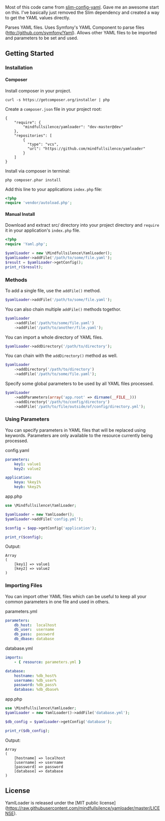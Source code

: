 Most of this code came from [slim-config-yaml](https://github.com/techsterx/slim-config-yaml). Gave me an awesome start on this. I've basically just removed the Slim dependency and created a way to get the YAML values directly.

Parses YAML files.
Uses Symfony's YAML Component to parse files (http://github.com/symfony/Yaml).
Allows other YAML files to be imported and parameters to be set and used.

## Getting Started

### Installation

#### Composer

Install composer in your project.
```
curl -s https://getcomposer.org/installer | php
```
Create a ```composer.json``` file in your project root:
```
{
	"require": {
		"mindfullsilence/yamloader": "dev-master@dev"
	},
	"repositories": [
		{
		  "type": "vcs",
		  "url": "https://github.com/mindfullsilence/yamloader"
		}
	]
}
```
Install via composer in terminal:
```
php composer.phar install
```
Add this line to your applications ```index.php``` file:
```php
<?php
require 'vendor/autoload.php';
```

#### Manual Install

Download and extract src/ directory into your project directory and ```require``` it in your
application's ```index.php``` file.
```php
<?php
require 'Yaml.php';

$yamlLoader = new \Mindfullsilence\YamlLoader();
$yamlLoader->addFile('/path/to/some/file.yaml');
$result = $yamlLoader->getConfig();
print_r($result);
```

### Methods

To add a single file, use the ```addFile()``` method.
```php
$yamlLoader->addFile('/path/to/some/file.yaml');
```

You can also chain multiple ```addFile()``` methods togethor.
```php
$yamlLoader
    ->addFile('/path/to/some/file.yaml')
    ->addFile('/path/to/another/file.yaml');
```

You can import a whole directory of YAML files.
```php
$yamlLoader->addDirectory('/path/to/directory');
```

You can chain with the ```addDirectory()``` method as well.
```php
$yamlLoader
    ->addDirectory('/path/to/directory')
    ->addFile('/path/to/some/file.yaml');
```

Specify some global parameters to be used by all YAML files processed.
```php
$yamlLoader
    ->addParameters(array('app.root' => dirname(__FILE__)))
    ->addDirectory('/path/to/config/directory')
    ->addFile('/path/to/file/outside/of/config/directory.yml');
```

### Using Parameters

You can specify parameters in YAML files that will be replaced using keywords. Parameters are only available to the resource currently being processed.

config.yaml
```yaml
parameters:
    key1: value1
    key2: value2

application:
    keya: %key1%
    keyb: %key2%
```

app.php
```php
use \Mindfullsilence\YamlLoader;

$yamlLoader = new YamlLoader();
$yamlLoader->addFile('config.yml');

$config = $app->getConfig('application');

print_r($config);
```

Output:
```
Array
(
    [key1] => value1
    [key2] => value2
)
```

### Importing Files

You can import other YAML files which can be useful to keep all your common parameters in one file and used in others.

parameters.yml
```yaml
parameters:
    db_host:  localhost
    db_user:  username
    db_pass:  password
    db_dbase: database
```

database.yml
```yaml
imports:
    - { resource: parameters.yml }

database:
    hostname: %db_host%
    username: %db_user%
    password: %db_pass%
    database: %db_dbase%
```

app.php
```php
use \Mindfullsilence\YamlLoader;
$yamlLoader = new YamlLoader()->addFile('database.yml');

$db_config = $yamlLoader->getConfig('database');

print_r($db_config);
```

Output:
```
Array
(
    [hostname] => localhost
    [username] => username
    [password] => password
    [database] => database
)
```

## License

YamlLoader is released under the [MIT public license] (https://raw.githubusercontent.com/mindfullsilence/yamloader/master/LICENSE).
